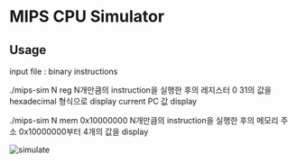 # MIPS CPU Simulator
## Usage
input file : binary instructions

./mips-sim N reg
N개만큼의 instruction을 실행한 후의 레지스터 $0~$31의 값을 hexadecimal 형식으로 display
current PC 값 display

./mips-sim N mem 0x10000000
N개만큼의 instruction을 실행한 후의 메모리 주소 0x10000000부터 4개의 값을 display

![simulate](https://user-images.githubusercontent.com/76514241/119775746-fcf7c900-befe-11eb-86df-3fd734bef843.PNG)
